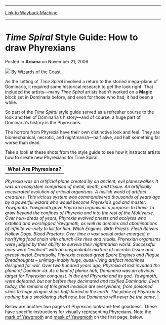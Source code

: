 
---
[Link to Wayback Machine](https://web.archive.org/web/20210924063651/https://magic.wizards.com/en/articles/archive/arcana/time-spiral-style-guide-how-draw-phyrexians-2006-11-21)

[_metadata_:author]:- "Wizards of the Coast"
[_metadata_:description]:- "As the setting of Time Spiral involved a return to the storied mega-plane of Dominaria, it required some historical research to get the look right. That included the artists—many Time Spiral artists hadn’t worked on a Magic block set in Dominaria before, and even for those who had, it had been a while.So part of the Time Spiral style guide served as a refresher course to the"
[_metadata_:generator]:- "Drupal 7 (http://drupal.org)"
[_metadata_:node]:- "705776"
[_metadata_:publish_date]:- "2006-11-21"
[_metadata_:source]:- "div-main-content"
[_metadata_:title]:- "Time Spiral Style Guide: How to draw Phyrexians"
[_metadata_:wayback_capture_timestamp]:- "2021-09-24 06:36:51"
[_metadata_:wayback_raw_url]:- "https://web.archive.org/web/20210924063651id_/https://magic.wizards.com/en/articles/archive/arcana/time-spiral-style-guide-how-draw-phyrexians-2006-11-21"
[_metadata_:wayback_url]:- "https://magic.wizards.com/en/articles/archive/arcana/time-spiral-style-guide-how-draw-phyrexians-2006-11-21"
---


*Time Spiral* Style Guide: How to draw Phyrexians
=================================================



 Posted in **Arcana**
 on November 21, 2006 






![](https://media.magic.wizards.com/styles/auth_small/public/images/person/wizards_author.jpg)
By Wizards of the Coast











As the setting of *Time Spiral* involved a return to the storied mega-plane of Dominaria, it required some historical research to get the look right. That included the artists—many *Time Spiral* artists hadn’t worked on a **Magic** block set in Dominaria before, and even for those who had, it had been a while.

So part of the *Time Spiral* style guide served as a refresher course to the look and feel of Dominaria’s history—and of course, a huge part of Dominaria’s history is the Phyrexians.

The horrors from Phyrexia have their own distinctive look and feel. They are biomechanical, necrotic, and nightmarish—half alive, and half something far worse than dead. 

Take a look at these shots from the style guide to see how it instructs artists how to create new Phyrexians for Time Spiral. 



|  |
| --- |
| **What Are Phyrexians?**
*Phyrexia was an artificial plane created by an ancient, evil planeswalker. It was an ecosystem comprised of metal, death, and tissue. An artificially accelerated evolution of articial organisms. A hellish world of artifact creatures. This vicious system was commandeered thousands of years ago by a powerful wizard who would become Phyrexia’s god and master: Yawgmoth.*
*Yawgmoth gave Phyrexian organisms a purpose: to thrive, to grow beyond the confines of Phyrexia and into the rest of the Multiverse. Over hun¬dreds of years, Phyrexia evolved priests and acolytes who extolled and worshipped Yawgmoth, as well as demons and abominations of infinite va¬riety to kill for him. Witch Engines. Birth Priests. Flesh Reivers. Hollow Dogs. Blood Praetors.*
*Over time a vast social order emerged, a horrifying food chain with church-like rites and rituals. Phyrexian organisms were judged by their ability to survive their nightmarish world. Successful ones were “evolved” with an unspeakable mixture of necrotic tissue and greasy metal. Eventually, Phyrexia created great Spore Engines and Plague Dreadnoughts – unimag¬inably huge, quasi-living artifact machines designed for war.*
*Over two hundred years ago, Phyrexia at last invaded the plane of Dominar¬ia. As a kind of planar hub, Dominaria was an obvious target for Phyrexian conquest. In the end Phyrexia and its god, Yawgmoth, were defeated, but not before they decimated and toxified Dominaria. Even today, the remains of this great invasion are everywhere, from poisoned skies to huge plague ships half-buried in the earth. The plane of Phyrexia is nothing but a smoldering shell now, but Dominaria will never be the same.*  |

Below are another two pages of Phyrexian look-and-feel goodness. These have specific instructions for visually representing Phyrexians. Note the [mark of Yawgmoth](/en/articles/archive/yawgmoths-demon-2005-07-26) and [mask of Yawgmoth](/en/articles/archive/ask-wizards-october-2006-2006-10-02) on the first page, below. 








